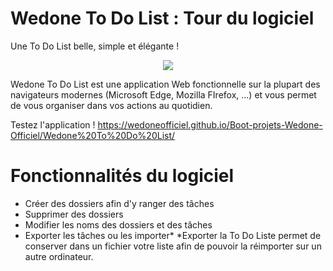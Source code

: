 # Wedone To Do List : Tour du logiciel
Une To Do List belle, simple et élégante !
<p align="center">
  <img src="[https://raw.githubusercontent.com/WedoneOfficiel/Wedone-Operate/main/app-icone.ico](https://github.com/WedoneOfficiel/Wedone-To-Do-List/blob/0821887f130fd2fe6159df0d65f3a6d37a650c88/icon.png](https://github.com/WedoneOfficiel/Wedone-To-Do-List/blob/main/icon.png?raw=true](https://raw.githubusercontent.com/WedoneOfficiel/Wedone-To-Do-List/main/icon.png" />
</p>

Wedone To Do List est une application Web fonctionnelle sur la plupart des navigateurs modernes (Microsoft Edge, Mozilla FIrefox, ...) et vous permet de vous organiser dans vos actions au quotidien.

Testez l'application ! https://wedoneofficiel.github.io/Boot-projets-Wedone-Officiel/Wedone%20To%20Do%20List/

# Fonctionnalités du logiciel
- Créer des dossiers afin d'y ranger des tâches
- Supprimer des dossiers
- Modifier les noms des dossiers et des tâches
- Exporter les tâches ou les importer*
*Exporter la To Do Liste permet de conserver dans un fichier votre liste afin de pouvoir la réimporter sur un autre ordinateur.
